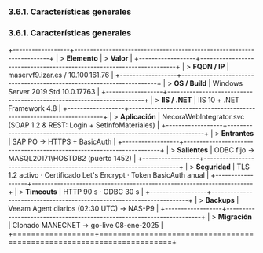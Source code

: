 ### 3.6.1. Características generales

### 3.6.1. Características generales

+------------------+----------------------------------------------------------------------+
| > **Elemento**   | > **Valor**                                                          |
+------------------+----------------------------------------------------------------------+
| > **FQDN / IP**  | maservf9.izar.es / 10.100.161.76                                     |
+------------------+----------------------------------------------------------------------+
| > **OS / Build** | Windows Server 2019 Std 10.0.17763                                   |
+------------------+----------------------------------------------------------------------+
| > **IIS / .NET** | IIS 10 + .NET Framework 4.8                                          |
+------------------+----------------------------------------------------------------------+
| > **Aplicación** | NecoraWebIntegrator.svc (SOAP 1.2 & REST: Login + SetInfoMateriales) |
+------------------+----------------------------------------------------------------------+
| > **Entrantes**  | SAP PO → HTTPS + BasicAuth                                           |
+------------------+----------------------------------------------------------------------+
| > **Salientes**  | ODBC fijo → MASQL20171\\HOSTDB2 (puerto 1452)                        |
+------------------+----------------------------------------------------------------------+
| > **Seguridad**  | TLS 1.2 activo · Certificado Let's Encrypt · Token BasicAuth anual   |
+------------------+----------------------------------------------------------------------+
| > **Timeouts**   | HTTP 90 s · ODBC 30 s                                                |
+------------------+----------------------------------------------------------------------+
| > **Backups**    | Veeam Agent diarios (02:30 UTC) → NAS-P9                             |
+------------------+----------------------------------------------------------------------+
| > **Migración**  | Clonado MANECNET → go-live 08-ene-2025                               |
+==================+======================================================================+
